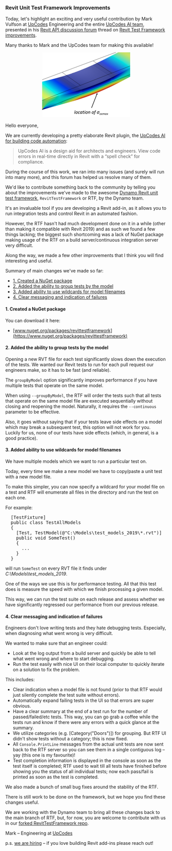 <head>
<meta http-equiv="Content-Type" content="text/html; charset=utf-8">
<link rel="stylesheet" type="text/css" href="bc.css">
<script src="https://cdn.rawgit.com/google/code-prettify/master/loader/run_prettify.js" type="text/javascript"></script>
</head>

<!---

- https://forums.autodesk.com/t5/revit-api-forum/revit-test-framework-improvements/m-p/8212702

 in the #RevitAPI @AutodeskRevit #bim #dynamobim @AutodeskForge #ForgeDevCon

The UpCodes AI team shared some significant Revit Test Framework improvements
&ndash; Created a NuGet package
&ndash; Added the ability to group tests by the model
&ndash; Added ability to use wildcards for model filenames
&ndash; Clear messaging and indication of failures...

--->

### Revit Unit Test Framework Improvements

Today, let's highlight an exciting and very useful contribution by Mark Vulfson
at [UpCodes](https://up.codes) Engineering and the entire 
[UpCodes AI team](https://up.codes/ai), presented in 
his [Revit API discussion forum](http://forums.autodesk.com/t5/revit-api-forum/bd-p/160) thread
on [Revit Test Framework improvements](https://forums.autodesk.com/t5/revit-api-forum/revit-test-framework-improvements/m-p/8212702).

Many thanks to Mark and the UpCodes team for making this available!

<center>
<img src="img/sigmaxxmax.png" alt="Test load" width="275"/>
</center>

Hello everyone,

We are currently developing a pretty elaborate Revit plugin,
the [UpCodes AI for building code automation](https://up.codes/features/ai):

> UpCodes AI is a design aid for architects and engineers. View code errors in real-time directly in Revit with a “spell check” for compliance.

During the course of this work, we ran into many issues (and surely will run into many more), and this forum has helped us resolve many of them.

We'd like to contribute something back to the community by telling you about the improvements we've made to the awesome
[Dynamo Revit unit test framework](http://thebuildingcoder.typepad.com/blog/2013/10/the-dynamo-revit-unit-test-framework.html),
`RevitTestFramework` or RTF, by the Dynamo team.

It's an invaluable tool if you are developing a Revit add-in, as it allows you to run integration tests and control Revit in an automated fashion.

However, the RTF hasn't had much development done on it in a while (other than making it compatible with Revit 2019) and as such we found a few things lacking; the biggest such shortcoming was a lack of NuGet package making usage of the RTF on a build server/continuous integration server very difficult.

Along the way, we made a few other improvements that I think you will find interesting and useful.

Summary of main changes we've made so far:

- [1. Created a NuGet package](#1) 
- [2. Added the ability to group tests by the model](#2) 
- [3. Added ability to use wildcards for model filenames](#3) 
- [4. Clear messaging and indication of failures](#4)


#### <a name="1"></a> 1. Created a NuGet package

You can download it here:

- [www.nuget.org/packages/revittestframework](https://www.nuget.org/packages/revittestframework)

#### <a name="2"></a> 2. Added the ability to group tests by the model

Opening a new RVT file for each test significantly slows down the execution of the tests. We wanted our Revit tests to run for each pull request our engineers make, so it has to be fast (and reliable).

The `groupByModel` option significantly improves performance if you have multiple tests that operate on the same model.

When using `--groupByModel`, the RTF will order the tests such that all tests that operate on the same model file are executed sequentially without closing and reopening the model. Naturally, it requires the `--continuous` parameter to be effective.

Also, it goes without saying that if your tests leave side effects on a model which may break a subsequent test, this option will not work for you.
Luckily for us, none of our tests have side effects (which, in general, is a good practice).

#### <a name="3"></a> 3. Added ability to use wildcards for model filenames

We have multiple models which we want to run a particular test on.

Today, every time we make a new model we have to copy/paste a unit test with a new model file.

To make this simpler, you can now specify a wildcard for your model file on a test and RTF will enumerate all files in the directory and run the test on each one.

For example:

<pre class="prettyprint">
  [TestFixture]
  public class TestAllModels
  {
    [Test, TestModel(@"C:\Models\test_models_2019\*.rvt")]
    public void SomeTest()
    {
      ...
    }
  }
</pre>

will run `SomeTest` on every RVT file it finds under *C:\Models\test_models_2019*.

One of the ways we use this is for performance testing. All that this test does is measure the speed with which we finish processing a given model.

This way, we can run the test suite on each release and assess whether we have significantly regressed our performance from our previous release.

#### <a name="4"></a> 4. Clear messaging and indication of failures

Engineers don't love writing tests and they hate debugging tests. Especially, when diagnosing what went wrong is very difficult.

We wanted to make sure that an engineer could:

- Look at the log output from a build server and quickly be able to tell what went wrong and where to start debugging.
- Run the test easily with nice UI on their local computer to quickly iterate on a solution to fix the problem.

This includes:

- Clear indication when a model file is not found (prior to that RTF would just silently complete the test suite without errors).
- Automatically expand failing tests in the UI so that errors are super obvious.
- Have a clear summary at the end of a test run for the number of passed/failed/etc tests.
This way, you can go grab a coffee while the tests run and know if there were any errors with a quick glance at the summary.
- We utilize categories (e.g. [Category("Doors")]) for grouping.
But RTF UI didn't show tests without a category; this is now fixed.
- All `Console.PrintLine` messages from the actual unit tests are now sent back to the RTF server so you can see them in a single contiguous log &ndash; yay (this one is my favourite)!
- Test completion information is displayed in the console as soon as the test itself is completed; RTF used to wait till all tests have finished before showing you the status of all individual tests; now each pass/fail is printed as soon as the test is completed.

We also made a bunch of small bug fixes around the stability of the RTF.

There is still work to be done on the framework, but we hope you find these changes useful.

We are working with the Dynamo team to bring all these changes back to the main branch of RTF, but, for now, you are welcome to contribute with us in our [forked RevitTestFramework repo](https://github.com/upcodes/RevitTestFramework).

Mark &ndash; Engineering at [UpCodes](https://up.codes)

p.s. [we are hiring](https://up.codes/careers) &ndash; if you love building Revit add-ins please reach out!

